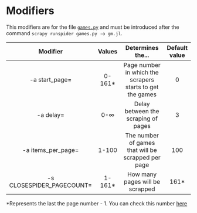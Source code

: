# Modifiers

This modifiers are for the file [`games.py`](https://github.com/MarkelFe/metacritic-crawler/blob/master/games.py) and must be introduced after the command `scrapy runspider games.py -o gm.jl`. 

|          Modifier         | Values |                     Determines the...                     | Default value |
|:-------------------------:|:------:|:---------------------------------------------------------:|:-------------:|
|       -a start_page=      | 0-161* | Page number in which the scrapers starts to get the games |       0       |
|         -a delay=         |   0-∞  |            Delay between the scraping of pages            |       3       |
|     -a items_per_page=    |  1-100 |     The number of games that will be scrapped per page    |      100      |
| -s CLOSESPIDER_PAGECOUNT= | 1-161* |              How many pages will be scrapped              |      161*     |

*Represents the last the page number - 1. You can check this number [here](https://www.metacritic.com/browse/games/score/metascore/all/all/filtered)
